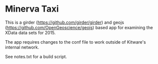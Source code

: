 Minerva Taxi
============

This is a girder (https://github.com/girder/girder) and geojs
(https://github.com/OpenGeoscience/geojs) based app for examining the XData
data sets for 2015.

The app requires changes to the conf file to work outside of Kitware's internal
network.

See notes.txt for a build script.
